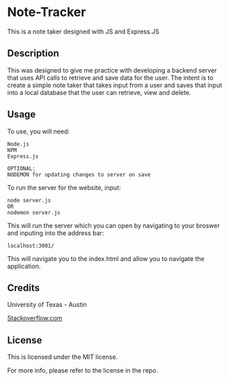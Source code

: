 # Note-Tracker
This is a note taker designed with JS and Express.JS

## Description

This was designed to give me practice with developing a backend server that uses API calls to retrieve and save data for the user.
The intent is to create a simple note taker that takes input from a user and saves that input into a local database that the user can retrieve, view and delete.

## Usage
To use, you will need: 

    Node.js
    NPM
    Express.js

    OPTIONAL: 
    NODEMON for updating changes to server on save

To run the server for the website, input:
    
    node server.js
    OR
    nodemon server.js

This will run the server which you can open by navigating to your broswer and inputing into the address bar:

    localhost:3001/

This will navigate you to the index.html and allow you to navigate the application.

## Credits

University of Texas - Austin

[Stackoverflow.com](https://stackoverflow.com)

## License

This is licensed under the MIT license.

For more info, please refer to the license in the repo.